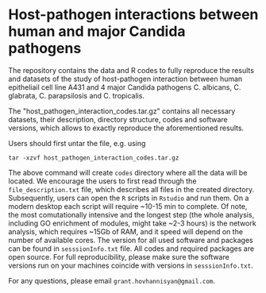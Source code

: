 # Host-pathogen interactions between human and major Candida pathogens

The repository contains the data and R codes to fully reproduce the results and datasets of the study of host-pathogen interaction between human epitheliail cell line A431 and 4 major Candida pathogens C. albicans, C. glabrata, C. parapsilosis and C. tropicalis.

The "host_pathogen_interaction_codes.tar.gz" contains all necessary datasets, their description, directory structure, codes and software versions, which allows to exactly reproduce the aforementioned results.

Users should first untar the file, e.g. using

```
tar -xzvf host_pathogen_interaction_codes.tar.gz
```

The above command will create `codes` directory where all the data will be located. We encourage the users to first read through the `file_description.txt` file, which describes all files in the created directory. Subsequently, users can open the `R` scripts in `Rstudio` and run them. On a modern desktop each script will require ~10-15 min to complete. Of note, the most comutationally intensive and the longest step (the whole analysis, including GO enrichment of modules, might take ~2-3 hours) is the network analysis, which requires ~15Gb of RAM, and it speed will depend on the number of available cores. The version for all used software and packages can be found in `sesssionInfo.txt` file. All codes and required packages are open source. For full reproducibility, please make sure the software versions run on your machines coincide with versions in `sesssionInfo.txt`.


For any questions, please email `grant.hovhannisyan@gmail.com`.
